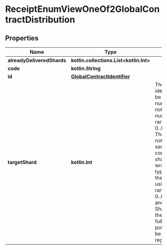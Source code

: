 
# ReceiptEnumViewOneOf2GlobalContractDistribution

## Properties
| Name | Type | Description | Notes |
| ------------ | ------------- | ------------- | ------------- |
| **alreadyDeliveredShards** | **kotlin.collections.List&lt;kotlin.Int&gt;** |  |  |
| **code** | **kotlin.String** |  |  |
| **id** | [**GlobalContractIdentifier**](GlobalContractIdentifier.md) |  |  |
| **targetShard** | **kotlin.Int** | The shard identifier. It may be an arbitrary number - it does not need to be a number in the range 0..NUM_SHARDS. The shard ids do not need to be sequential or contiguous.  The shard id is wrapped in a new type to prevent the old pattern of using indices in range 0..NUM_SHARDS and casting to ShardId. Once the transition if fully complete it potentially may be simplified to a regular type alias. |  |



